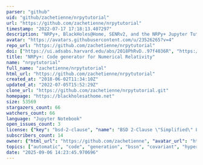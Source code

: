 ```yaml
---
parser: "github"
uid: "github/zachetienne/nrpytutorial"
url: "https://github.com/zachetienne/nrpytutorial"
timestamp: "2022-07-17 17:18:13.407297"
description: "NRPy+, BlackHoles@Home, SENRv2, and the NRPy+ Jupyter Tutorial: Python-Based Code Generation for Numerical Relativity... and Beyond!"
avatar: "https://avatars.githubusercontent.com/u/23526265?v=4"
repo_url: "https://github.com/zachetienne/nrpytutorial"
doi: ["https://ui.adsabs.harvard.edu/abs/2018PhRvD..97f4036R", "https://ui.adsabs.harvard.edu/abs/2018ascl.soft07025E/abstract"]
title: "NRPy+: Code generator for Numerical Relativity"
name: "nrpytutorial"
full_name: "zachetienne/nrpytutorial"
html_url: "https://github.com/zachetienne/nrpytutorial"
created_at: "2018-06-02T11:34:10Z"
updated_at: "2022-07-05T15:52:29Z"
clone_url: "https://github.com/zachetienne/nrpytutorial.git"
homepage: "https://blackholesathome.net"
size: 53569
stargazers_count: 66
watchers_count: 66
language: "Jupyter Notebook"
open_issues_count: 3
license: {"key": "bsd-2-clause", "name": "BSD 2-Clause \"Simplified\" License", "spdx_id": "BSD-2-Clause", "url": "https://api.github.com/licenses/bsd-2-clause", "node_id": "MDc6TGljZW5zZTQ="}
subscribers_count: 14
owner: {"html_url": "https://github.com/zachetienne", "avatar_url": "https://avatars.githubusercontent.com/u/23526265?v=4", "login": "zachetienne", "type": "User"}
topics: ["automatic", "code", "generation", "bssn", "covariant", "hyperbolic", "pdes", "python", "sympy", "numerical", "relativity", "general", "adm", "codegen", "nrpy"]
date: "2025-09-06 14:23:45.970696"
---
```

